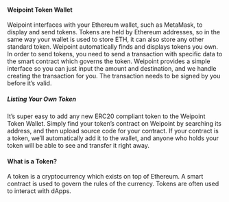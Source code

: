 #### Weipoint Token Wallet
Weipoint interfaces with your Ethereum wallet, such as MetaMask, to display and send tokens. Tokens are held by Ethereum addresses, so in the same way your wallet is used to store ETH, it can also store any other standard token. Weipoint automatically finds and displays tokens you own. In order to send tokens, you need to send a transaction with specific data to the smart contract which governs the token. Weipoint provides a simple interface so you can just input the amount and destination, and we handle creating the transaction for you. The transaction needs to be signed by you before it’s valid.

##### Listing Your Own Token
It’s super easy to add any new ERC20 compliant token to the Weipoint Token Wallet. Simply find your token’s contract on Weipoint by searching its address, and then upload source code for your contract. If your contract is a token, we’ll automatically add it to the wallet, and anyone who holds your token will be able to see and transfer it right away.

#### What is a Token?
A token is a cryptocurrency which exists on top of Ethereum. A smart contract is used to govern the rules of the currency. Tokens are often used to interact with dApps.
